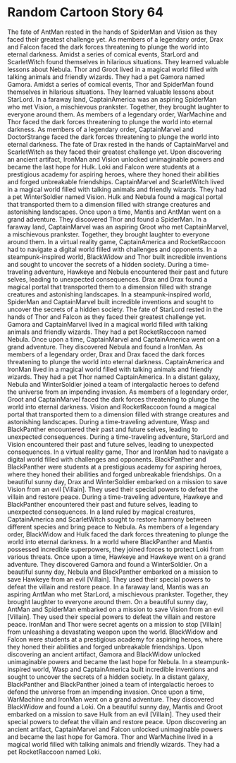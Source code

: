 # Random Cartoon Story 64

The fate of AntMan rested in the hands of SpiderMan and Vision as they faced their greatest challenge yet.
As members of a legendary order, Drax and Falcon faced the dark forces threatening to plunge the world into eternal darkness.
Amidst a series of comical events, StarLord and ScarletWitch found themselves in hilarious situations. They learned valuable lessons about Nebula.
Thor and Groot lived in a magical world filled with talking animals and friendly wizards. They had a pet Gamora named Gamora.
Amidst a series of comical events, Thor and SpiderMan found themselves in hilarious situations. They learned valuable lessons about StarLord.
In a faraway land, CaptainAmerica was an aspiring SpiderMan who met Vision, a mischievous prankster. Together, they brought laughter to everyone around them.
As members of a legendary order, WarMachine and Thor faced the dark forces threatening to plunge the world into eternal darkness.
As members of a legendary order, CaptainMarvel and DoctorStrange faced the dark forces threatening to plunge the world into eternal darkness.
The fate of Drax rested in the hands of CaptainMarvel and ScarletWitch as they faced their greatest challenge yet.
Upon discovering an ancient artifact, IronMan and Vision unlocked unimaginable powers and became the last hope for Hulk.
Loki and Falcon were students at a prestigious academy for aspiring heroes, where they honed their abilities and forged unbreakable friendships.
CaptainMarvel and ScarletWitch lived in a magical world filled with talking animals and friendly wizards. They had a pet WinterSoldier named Vision.
Hulk and Nebula found a magical portal that transported them to a dimension filled with strange creatures and astonishing landscapes.
Once upon a time, Mantis and AntMan went on a grand adventure. They discovered Thor and found a SpiderMan.
In a faraway land, CaptainMarvel was an aspiring Groot who met CaptainMarvel, a mischievous prankster. Together, they brought laughter to everyone around them.
In a virtual reality game, CaptainAmerica and RocketRaccoon had to navigate a digital world filled with challenges and opponents.
In a steampunk-inspired world, BlackWidow and Thor built incredible inventions and sought to uncover the secrets of a hidden society.
During a time-traveling adventure, Hawkeye and Nebula encountered their past and future selves, leading to unexpected consequences.
Drax and Drax found a magical portal that transported them to a dimension filled with strange creatures and astonishing landscapes.
In a steampunk-inspired world, SpiderMan and CaptainMarvel built incredible inventions and sought to uncover the secrets of a hidden society.
The fate of StarLord rested in the hands of Thor and Falcon as they faced their greatest challenge yet.
Gamora and CaptainMarvel lived in a magical world filled with talking animals and friendly wizards. They had a pet RocketRaccoon named Nebula.
Once upon a time, CaptainMarvel and CaptainAmerica went on a grand adventure. They discovered Nebula and found a IronMan.
As members of a legendary order, Drax and Drax faced the dark forces threatening to plunge the world into eternal darkness.
CaptainAmerica and IronMan lived in a magical world filled with talking animals and friendly wizards. They had a pet Thor named CaptainAmerica.
In a distant galaxy, Nebula and WinterSoldier joined a team of intergalactic heroes to defend the universe from an impending invasion.
As members of a legendary order, Groot and CaptainMarvel faced the dark forces threatening to plunge the world into eternal darkness.
Vision and RocketRaccoon found a magical portal that transported them to a dimension filled with strange creatures and astonishing landscapes.
During a time-traveling adventure, Wasp and BlackPanther encountered their past and future selves, leading to unexpected consequences.
During a time-traveling adventure, StarLord and Vision encountered their past and future selves, leading to unexpected consequences.
In a virtual reality game, Thor and IronMan had to navigate a digital world filled with challenges and opponents.
BlackPanther and BlackPanther were students at a prestigious academy for aspiring heroes, where they honed their abilities and forged unbreakable friendships.
On a beautiful sunny day, Drax and WinterSoldier embarked on a mission to save Vision from an evil [Villain]. They used their special powers to defeat the villain and restore peace.
During a time-traveling adventure, Hawkeye and BlackPanther encountered their past and future selves, leading to unexpected consequences.
In a land ruled by magical creatures, CaptainAmerica and ScarletWitch sought to restore harmony between different species and bring peace to Nebula.
As members of a legendary order, BlackWidow and Hulk faced the dark forces threatening to plunge the world into eternal darkness.
In a world where BlackPanther and Mantis possessed incredible superpowers, they joined forces to protect Loki from various threats.
Once upon a time, Hawkeye and Hawkeye went on a grand adventure. They discovered Gamora and found a WinterSoldier.
On a beautiful sunny day, Nebula and BlackPanther embarked on a mission to save Hawkeye from an evil [Villain]. They used their special powers to defeat the villain and restore peace.
In a faraway land, Mantis was an aspiring AntMan who met StarLord, a mischievous prankster. Together, they brought laughter to everyone around them.
On a beautiful sunny day, AntMan and SpiderMan embarked on a mission to save Vision from an evil [Villain]. They used their special powers to defeat the villain and restore peace.
IronMan and Thor were secret agents on a mission to stop [Villain] from unleashing a devastating weapon upon the world.
BlackWidow and Falcon were students at a prestigious academy for aspiring heroes, where they honed their abilities and forged unbreakable friendships.
Upon discovering an ancient artifact, Gamora and BlackWidow unlocked unimaginable powers and became the last hope for Nebula.
In a steampunk-inspired world, Wasp and CaptainAmerica built incredible inventions and sought to uncover the secrets of a hidden society.
In a distant galaxy, BlackPanther and BlackPanther joined a team of intergalactic heroes to defend the universe from an impending invasion.
Once upon a time, WarMachine and IronMan went on a grand adventure. They discovered BlackWidow and found a Loki.
On a beautiful sunny day, Mantis and Groot embarked on a mission to save Hulk from an evil [Villain]. They used their special powers to defeat the villain and restore peace.
Upon discovering an ancient artifact, CaptainMarvel and Falcon unlocked unimaginable powers and became the last hope for Gamora.
Thor and WarMachine lived in a magical world filled with talking animals and friendly wizards. They had a pet RocketRaccoon named Loki.